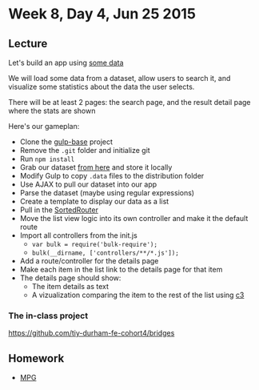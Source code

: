 # Week 8, Day 4, Jun 25 2015

## Lecture

Let's build an app using [some data](http://archive.ics.uci.edu/ml/machine-learning-databases/bridges/)

We will load some data from a dataset, allow users to search it, and visualize some statistics about the data the user selects.

There will be at least 2 pages: the search page, and the result detail page where the stats are shown

Here's our gameplan:

- Clone the [gulp-base](https://github.com/tiy-durham-fe-cohort4/gulp-base) project
- Remove the `.git` folder and initialize git
- Run `npm install`
- Grab our dataset [from here](http://archive.ics.uci.edu/ml/machine-learning-databases/bridges/) and store it locally
- Modify Gulp to copy `.data` files to the distribution folder
- Use AJAX to pull our dataset into our app
- Parse the dataset (maybe using regular expressions)
- Create a template to display our data as a list
- Pull in the [SortedRouter](https://gist.github.com/chrisdavies/b56d1011cd9ca9394d86)
- Move the list view logic into its own controller and make it the default route
- Import all controllers from the init.js
  - `var bulk = require('bulk-require');`
  - `bulk(__dirname, ['controllers/**/*.js']);`
- Add a route/controller for the details page
- Make each item in the list link to the details page for that item
- The details page should show:
  - The item details as text
  - A vizualization comparing the item to the rest of the list using [c3](https://github.com/tiy-durham-fe-2015/c3-demo)
  
### The in-class project

https://github.com/tiy-durham-fe-cohort4/bridges

## Homework

- [MPG](https://github.com/tiy-durham-fe-cohort4/resources/blob/master/assignments/mpg.md)
